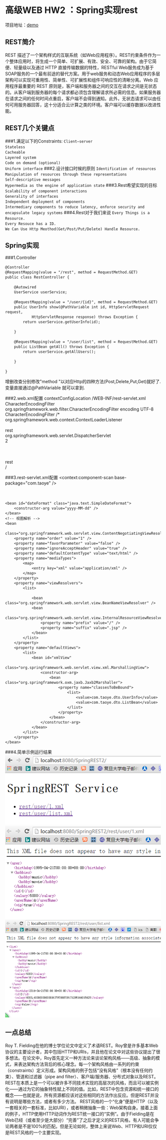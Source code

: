高级WEB HW2 ：Spring实现rest
============================
项目地址：[demo](https://github.com/taoyeyt/adwebHW2)

REST简介
--------
REST 描述了一个架构样式的互联系统（如Web应用程序）。REST约束条件作为一个整体应用时，将生成一个简单、可扩展、有效、安全、可靠的架构。由于它简便、轻量级以及通过 HTTP 直接传输数据的特性，RESTful Web服务成为基于SOAP服务的一个最有前途的替代方案。用于web服务和动态Web应用程序的多层架构可以实现可重用性、简单性、可扩展性和组件可响应性的清晰分离。Web 应用程序最重要的 REST 原则是，客户端和服务器之间的交互在请求之间是无状态的。从客户端到服务器的每个请求都必须包含理解请求所必需的信息。如果服务器在请求之间的任何时间点重启，客户端不会得到通知。此外，无状态请求可以由任何可用服务器回答，这十分适合云计算之类的环境。客户端可以缓存数据以改进性能。

REST几个关键点
--------------
###1.满足以下的Constraints:
`Client–server`  
`Stateless`  
`Cacheable`  
`Layered system`  
`Code on demand (optional)`  
`Uniform interface`
###2.设计接口时候的原则
`Identification of resources`  
`Manipulation of resources through these representations`  
`Self-descriptive messages`  
`Hypermedia as the engine of application state`
###3.Rest希望实现的目标
`Scalability of component interactions`  
`Generality of interfaces`  
`Independent deployment of components`  
`Intermediary components to reduce latency, enforce security and encapsulate legacy systems` 
###4.Rest对于我们来说
`Every Things is a Resource.`   
`Every Resouce has a ID.`   
`We Can Use Http Meothod(Get/Post/Put/Delete) Handle Resource.`

Spring实现
----------

###1.Controller

	@Controller
	@RequestMapping(value = "/rest", method = RequestMethod.GET)
	public class RestController {

		@Autowired
		UserService userService;

		@RequestMapping(value = "/user/{id}", method = RequestMethod.GET)
		public UserInfo show(@PathVariable int id, HttpServletRequest request,
				HttpServletResponse response) throws Exception {
			return userService.getUserInfo(id);

		}

		@RequestMapping(value = "/user/list", method = RequestMethod.GET)
		public ListBean getAll() throws Exception {
			return userService.getAllUsers();

		}

	}
增删改查分别修改"method "以对应Http的四种方法(Post,Delete,Put,Get)就好了.变量直接通过@PathVariable 就可以拿到.

###2.web.xml配置
	<context-param>
		<param-name>contextConfigLocation</param-name>
		<param-value>/WEB-INF/rest-servlet.xml</param-value>
	</context-param>
	<filter>
		<filter-name>CharacterEncodingFilter</filter-name>
		<filter-class>org.springframework.web.filter.CharacterEncodingFilter</filter-class>
		<init-param>
			<param-name>encoding</param-name>
			<param-value>UTF-8</param-value>
		</init-param>
	</filter>
	<filter-mapping>
		<filter-name>CharacterEncodingFilter</filter-name>
		<url-pattern>/*</url-pattern>
	</filter-mapping>
	<listener>
		<listener-class>org.springframework.web.context.ContextLoaderListener</listener-class>
	</listener>
	<servlet>  
		<!-- 配置一个Servlet，有这个Servlet统一调度页面的请求 -->  
		<servlet-name>rest</servlet-name>  
		<servlet-class>org.springframework.web.servlet.DispatcherServlet</servlet-class>  
		<load-on-startup>2</load-on-startup>  
	</servlet>  
	<servlet-mapping>  
        <!-- 映射路径，不要写成了/*那样会拦截所有的访问，连JSP页面都访问不了 -->  
		<servlet-name>rest</servlet-name>  
		<url-pattern>/</url-pattern>  
	</servlet-mapping>  

###3.rest-servlet.xml配置
	<!-- 扫描包 -->
	<context:component-scan base-package="com.taoye" />  
	<!--注解驱动 激活@RequestMapping annotation-->  
	<bean   class="org.springframework.web.servlet.mvc.annotation.DefaultAnnotationHandlerMapping" />  
	<bean class="org.springframework.web.servlet.mvc.annotation.AnnotationMethodHandlerAdapter" />  

	<bean id="dateFormat" class="java.text.SimpleDateFormat">
		<constructor-arg value="yyyy-MM-dd" />
	</bean>
	<!-- 视图解析 -->
	<bean
		class="org.springframework.web.servlet.view.ContentNegotiatingViewResolver">
		<property name="order" value="1" />
		<property name="favorParameter" value="false" />
		<property name="ignoreAcceptHeader" value="true" />
		<property name="defaultContentType" value="text/html" />
		<property name="mediaTypes">
			<map>
				<entry key="xml" value="application/xml" />
			</map>
		</property>
		<property name="viewResolvers">
			<list>
				
				<bean class="org.springframework.web.servlet.view.BeanNameViewResolver" />
				<bean
					class="org.springframework.web.servlet.view.InternalResourceViewResolver">
					<property name="prefix" value="/" />
					<property name="suffix" value=".jsp" />
				</bean>
			</list>
		</property>
		<property name="defaultViews">
			<list>
				<bean id="xmlView"
					class="org.springframework.web.servlet.view.xml.MarshallingView">
					<constructor-arg>
						<bean class="org.springframework.oxm.jaxb.Jaxb2Marshaller">
							<property name="classesToBeBound">
								<list>
									<value>com.taoye.dto.UserInfo</value>
									<value>com.taoye.dto.ListBean</value>
								</list>
							</property>
						</bean>
					</constructor-arg>
				</bean>
			</list>
		</property>
	</bean>

###4.简单示例运行结果
![image](https://github.com/taoyeyt/adwebHW2/blob/master/1.png)  
![image](https://github.com/taoyeyt/adwebHW2/blob/master/2.png)  
![image](https://github.com/taoyeyt/adwebHW2/blob/master/3.png)  

一点总结
---------
Roy T. Fielding在他的博士学位论文中定义了术语REST。Roy曾是许多基本Web协议的主要设计者，其中包括HTTP和URIs，并且他在论文中对这些协议提出了很多想法。在论文中，Roy首先定义一种方法论来谈论架构风格——高级、抽象的模式，来表达架构方法背后的核心理念。每一个架构风格由一系列的约束（constraints）定义形成。架构风格的例子包括“没有风格”（根本没有任何约束）、管道和过滤器（pipe and filter）、客户端/服务器、分布式对象以及REST。
REST在本质上是一个可以被许多不同技术实现的高层次的风格，而且可以被实例化——通过为它的抽象特性赋上不同的值。比如，REST中包含资源和统一接口的概念——也就是说，所有资源都应该对这些相同的方法作出反应。但是REST并没有说明是哪些方法，或者有多少方法。
REST风格的一个“化身”便是HTTP（以及一套相关的一套标准，比如URI），或者稍微抽象一些：Web架构自身。接着上面的例子，HTTP使用HTTP动词作为REST统一接口的“实例”。由于Fielding是在Web已经（或者至少是大部分）“完善”了之后才定义的REST风格，有人可能会争论两者是不是100%的匹配。但是无论如何，整体上来说Web、HTTP和URI仅仅是REST风格的一个主要实现。
